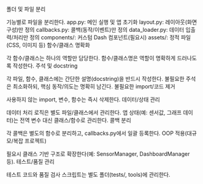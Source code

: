 


폴더 및 파일 분리

기능별로 파일을 분리한다.
app.py: 메인 실행 및 앱 초기화
layout.py: 레이아웃(화면 구성)만 정의
callbacks.py: 콜백(동작/이벤트)만 정의
data_loader.py: 데이터 입출력/처리만 정의
components/: 커스텀 Dash 컴포넌트(필요시)
assets/: 정적 파일(CSS, 이미지 등)
함수/클래스 명확화

각 함수/클래스는 하나의 역할만 담당한다.
함수/클래스명은 역할이 명확하게 드러나도록 작성한다.
주석 및 docstring

각 파일, 함수, 클래스에는 간단한 설명(docstring)을 반드시 작성한다.
불필요한 주석은 최소화하되, 핵심 동작/의도는 명확히 남긴다.
불필요한 import/코드 제거

사용하지 않는 import, 변수, 함수는 즉시 삭제한다.
데이터/상태 관리

데이터 처리 로직은 별도 파일/클래스에서 관리한다.
앱 상태(예: 센서값, 그래프 데이터)는 전역 변수 대신 클래스/함수로 관리한다.
콜백 분리

각 콜백은 별도의 함수로 분리하고, callbacks.py에서 일괄 등록한다.
OOP 적용(대규모/복잡 프로젝트)

필요시 클래스 기반 구조로 확장한다(예: SensorManager, DashboardManager 등).
테스트/품질 관리

테스트 코드와 품질 검사 스크립트는 별도 폴더(tests/, tools)에 관리한다.